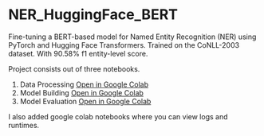 # NER_HuggingFace_BERT
Fine-tuning a BERT-based model for Named Entity Recognition (NER) using PyTorch and Hugging Face Transformers.  Trained on the CoNLL-2003 dataset.
With 90.58% f1 entity-level score.

Project consists out of three notebooks.
1. Data Processing [Open in Google Colab](https://colab.research.google.com/drive/13z7RSPJK2g_9_uNd3LI7ha2Jes69KaEm#scrollTo=MImo7XBq6Si9)
2. Model Building [Open in Google Colab](https://colab.research.google.com/drive/1EhwgacDAJGbVWohJeXLfURWAVHonXOhz#scrollTo=JIlOEzZ29VJ1)
3. Model Evaluation [Open in Google Colab](https://colab.research.google.com/drive/1p7Fyf7n1oKFULtmppWVJrhlyPdB6ceFc#scrollTo=yJ-U_fOWC1r4)

I also added google colab notebooks where you can view logs and runtimes.
